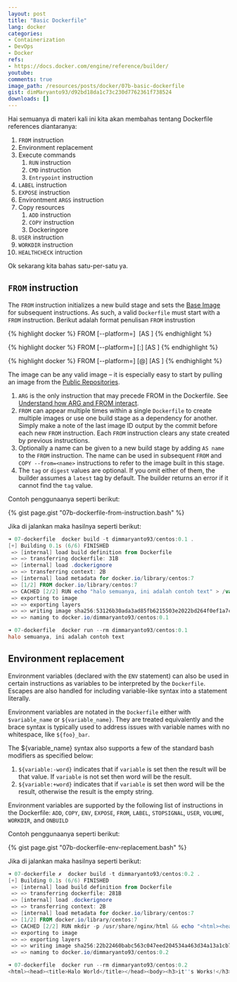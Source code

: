 ```yaml
---
layout: post
title: "Basic Dockerfile"
lang: docker
categories:
- Containerization
- DevOps
- Docker
refs: 
- https://docs.docker.com/engine/reference/builder/
youtube: 
comments: true
image_path: /resources/posts/docker/07b-basic-dockerfile
gist: dimMaryanto93/d92bd18da1c73c230d7762361f738524
downloads: []
---
```


Hai semuanya di materi kali ini kita akan membahas tentang Dockerfile references diantaranya:

1. `FROM` instruction
2. Environment replacement
3. Execute commands
    1. `RUN` instruction
    2. `CMD` instruction
    3. `Entrypoint` instruction
4. `LABEL` instruction
5. `EXPOSE` instruction
6. Environtment `ARGS` instruction
7. Copy resources
    1. `ADD` instruction
    2. `COPY` instruction
    3. Dockeringore
8. `USER` instruction
9. `WORKDIR` instruction
10. `HEALTHCHECK` intruction

Ok sekarang kita bahas satu-per-satu ya.

## `FROM` instruction

The `FROM` instruction initializes a new build stage and sets the [Base Image](https://docs.docker.com/glossary/#base_image) for subsequent instructions. As such, a valid `Dockerfile` must start with a `FROM` instruction. Berikut adalah format penulisan `FROM` instrustion

{% highlight docker %}
FROM [--platform=<platform>] <image> [AS <name>]
{% endhighlight %}

{% highlight docker %}
FROM [--platform=<platform>] <image>[:<tag>] [AS <name>]
{% endhighlight %}

{% highlight docker %}
FROM [--platform=<platform>] <image>[@<digest>] [AS <name>]
{% endhighlight %}

The image can be any valid image – it is especially easy to start by pulling an image from the [Public Repositories](https://docs.docker.com/docker-hub/repos/).

1. `ARG` is the only instruction that may precede FROM in the Dockerfile. See [Understand how ARG and FROM interact](https://docs.docker.com/engine/reference/builder/#understand-how-arg-and-from-interact).
2. `FROM` can appear multiple times within a single `Dockerfile` to create multiple images or use one build stage as a dependency for another. Simply make a note of the last image ID output by the commit before each new `FROM` instruction. Each `FROM` instruction clears any state created by previous instructions.
3. Optionally a name can be given to a new build stage by adding `AS name` to the `FROM` instruction. The name can be used in subsequent `FROM` and `COPY --from=<name>` instructions to refer to the image built in this stage.
4. The `tag` or `digest` values are optional. If you omit either of them, the builder assumes a `latest` tag by default. The builder returns an error if it cannot find the `tag` value.

Contoh penggunaanya seperti berikut:

{% gist page.gist "07b-dockerfile-from-instruction.bash" %}

Jika di jalankan maka hasilnya seperti berikut:

```powershell
➜ 07-dockerfile  docker build -t dimmaryanto93/centos:0.1 .
[+] Building 0.1s (6/6) FINISHED
 => [internal] load build definition from Dockerfile                                          0.0s 
 => => transferring dockerfile: 31B                                                           0.0s 
 => [internal] load .dockerignore                                                             0.0s 
 => => transferring context: 2B                                                               0.0s 
 => [internal] load metadata for docker.io/library/centos:7                                   0.0s 
 => [1/2] FROM docker.io/library/centos:7                                                     0.0s 
 => CACHED [2/2] RUN echo "halo semuanya, ini adalah contoh text" > /var/halo.txt             0.0s 
 => exporting to image                                                                        0.0s 
 => => exporting layers                                                                       0.0s 
 => => writing image sha256:53126b30ada3ad85fb6215503e2022bd264f0ef1a7ceac213a6e08e19afdf191  0.0s 
 => => naming to docker.io/dimmaryanto93/centos:0.1

➜ 07-dockerfile  docker run --rm dimmaryanto93/centos:0.1
halo semuanya, ini adalah contoh text
```

## Environment replacement

Environment variables (declared with the `ENV` statement) can also be used in certain instructions as variables to be interpreted by the `Dockerfile`. Escapes are also handled for including variable-like syntax into a statement literally.

Environment variables are notated in the `Dockerfile` either with `$variable_name` or `${variable_name}`. They are treated equivalently and the brace syntax is typically used to address issues with variable names with no whitespace, like `${foo}_bar`.

The ${variable_name} syntax also supports a few of the standard bash modifiers as specified below:
1. `${variable:-word}` indicates that if `variable` is set then the result will be that value. If `variable` is not set then word will be the result.
2. `${variable:+word}` indicates that if `variable` is set then word will be the result, otherwise the result is the empty string.

Environment variables are supported by the following list of instructions in the Dockerfile: `ADD`, `COPY`, `ENV`, `EXPOSE`,  `FROM`, `LABEL`, `STOPSIGNAL`, `USER`, `VOLUME`, `WORKDIR`, and `ONBUILD` 

Contoh penggunaanya seperti berikut:

{% gist page.gist "07b-dockerfile-env-replacement.bash" %}

Jika di jalankan maka hasilnya seperti berikut:

```powershell
➜ 07-dockerfile ✗  docker build -t dimmaryanto93/centos:0.2 .
[+] Building 0.1s (6/6) FINISHED
 => [internal] load build definition from Dockerfile                                                                   0.0s 
 => => transferring dockerfile: 281B                                                                                   0.0s 
 => [internal] load .dockerignore                                                                                      0.0s 
 => => transferring context: 2B                                                                                        0.0s 
 => [internal] load metadata for docker.io/library/centos:7                                                            0.0s 
 => [1/2] FROM docker.io/library/centos:7                                                                              0.0s 
 => CACHED [2/2] RUN mkdir -p /usr/share/nginx/html && echo "<html><head><title>Halo World</title></head><body><h3>it"  0.0s 
 => exporting to image                                                                                                 0.0s 
 => => exporting layers                                                                                                0.0s 
 => => writing image sha256:22b22460babc563c047eed204534a463d34a13a1cb75dda635d49bcddcb9351e                           0.0s 
 => => naming to docker.io/dimmaryanto93/centos:0.2

➜ 07-dockerfile  docker run --rm dimmaryanto93/centos:0.2  
<html><head><title>Halo World</title></head><body><h3>it''s Works!</h3></body></html>
```
